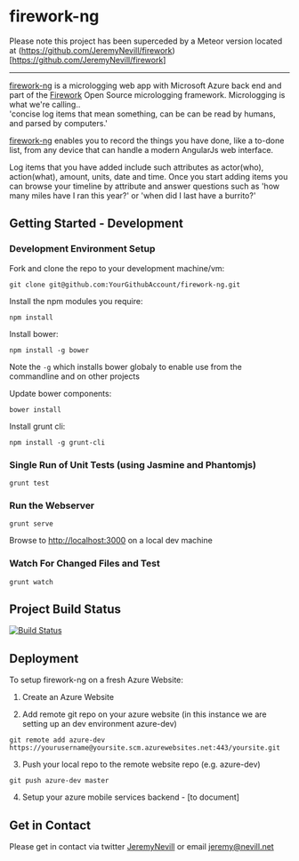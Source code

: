 firework-ng
===========

Please note this project has been superceded by a Meteor version located at (https://github.com/JeremyNevill/firework)[https://github.com/JeremyNevill/firework]

*** 

[firework-ng](https://github.com/JeremyNevill/firework-ng) is a micrologging web app with Microsoft Azure back end and part of the [Firework](https://github.com/JeremyNevill/firework) Open Source micrologging framework.  Micrologging is what we're calling..  
'concise log items that mean something, can be can be read by humans, and parsed by computers.'

[firework-ng](https://github.com/JeremyNevill/firework-ng) enables you to record the things you have done, like a to-done list, from any device that can handle a modern AngularJs web interface.

Log items that you have added include such attributes as actor(who), action(what), amount, units, date and time.  Once you start adding items you can browse your timeline by attribute and answer questions such as 'how many miles have I ran this year?' or 'when did I last have a burrito?'


## Getting Started - Development
 
### Development Environment Setup

Fork and clone the repo to your development machine/vm: 

```git clone git@github.com:YourGithubAccount/firework-ng.git```

Install the npm modules you require: 

```npm install```

Install bower: 

```npm install -g bower```

Note the ```-g``` which installs bower globaly to enable use from the commandline and on other projects

Update bower components: 

```bower install```

Install grunt cli: 

```npm install -g grunt-cli```


### Single Run of Unit Tests (using Jasmine and Phantomjs)

```grunt test```


### Run the Webserver 

```grunt serve```

Browse to [http://localhost:3000](http://localhost:3000) on a local dev machine


### Watch For Changed Files and Test

```grunt watch```

 
## Project Build Status

[![Build Status](https://semaphoreapp.com/api/v1/projects/25e0104c-6e8f-461f-8310-ce1c6f26b641/249056/badge.png)](https://semaphoreapp.com/jeremynevill/firework-ng)


## Deployment 

To setup firework-ng on a fresh Azure Website:

1) Create an Azure Website

2) Add remote git repo on your azure website (in this instance we are setting up an dev environment azure-dev)

```git remote add azure-dev https://yourusername@yoursite.scm.azurewebsites.net:443/yoursite.git```

3) Push your local repo to the remote website repo (e.g. azure-dev)

```git push azure-dev master```

4) Setup your azure mobile services backend - [to document]

## Get in Contact

Please get in contact via twitter [JeremyNevill](https://twitter.com/JeremyNevill) or email [jeremy@nevill.net](mailto:jeremy@nevill.net) 
